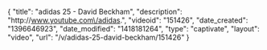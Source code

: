 {
    "title": "adidas 25 - David Beckham",
    "description": "http:\/\/www.youtube.com\/adidas.",
    "videoid": "151426",
    "date_created": "1396646923",
    "date_modified": "1418181264",
    "type": "captivate",
    "layout": "video",
    "url": "\/v\/adidas-25-david-beckham\/151426"
}